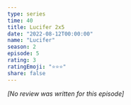```yaml
---
type: series
time: 40
title: Lucifer 2x5
date: "2022-08-12T00:00:00"
name: "Lucifer"
season: 2
episode: 5
rating: 3
ratingEmoji: "⭐️⭐️⭐️"
share: false
---
```


*[No review was written for this episode]*